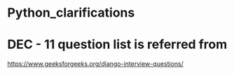 # Python_clarifications

# DEC - 11  question list is referred from 

https://www.geeksforgeeks.org/django-interview-questions/